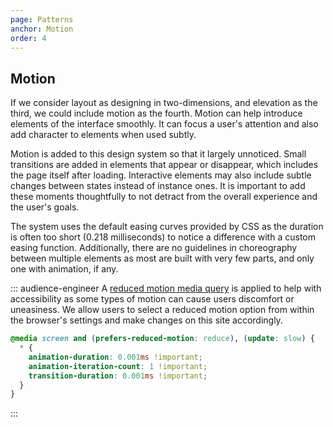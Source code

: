 ```yaml
---
page: Patterns
anchor: Motion
order: 4
---
```


## Motion

If we consider layout as designing in two-dimensions, and elevation as the third, we could include motion as the fourth. Motion can help introduce elements of the interface smoothly. It can focus a user's attention and also add character to elements when used subtly.

Motion is added to this design system so that it largely unnoticed. Small transitions are added in elements that appear or disappear, which includes the page itself after loading. Interactive elements may also include subtle changes between states instead of instance ones. It is important to add these moments thoughtfully to not detract from the overall experience and the user's goals.

The system uses the default easing curves provided by CSS as the duration is often too short (0.218 milliseconds) to notice a difference with a custom easing function. Additionally, there are no guidelines in choreography between multiple elements as most are built with very few parts, and only one with animation, if any.

::: audience-engineer
A [reduced motion media query](https://css-tricks.com/revisiting-prefers-reduced-motion-the-reduced-motion-media-query/) is applied to help with accessibility as some types of motion can cause users discomfort or uneasiness. We allow users to select a reduced motion option from within the browser's settings and make changes on this site accordingly.

```css
@media screen and (prefers-reduced-motion: reduce), (update: slow) {
  * {
    animation-duration: 0.001ms !important;
    animation-iteration-count: 1 !important;
    transition-duration: 0.001ms !important;
  }
}
```
:::